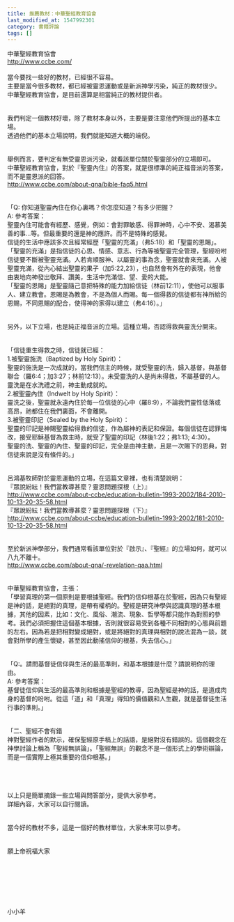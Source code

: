 ```yaml
---
title: 推薦教材：中華聖經教育協會
last_modified_at: 1547992301
category: 書籍評論
tags: []
---
```


中華聖經教育協會<br>http://www.ccbe.com/<br><!--more--><br>當今要找一些好的教材，已經很不容易。<br>主要是當今很多教材，都已經被靈恩運動或是新派神學污染，純正的教材很少。<br>中華聖經教育協會，是目前還算是相當純正的教材提供者。<br><br><br>我們判定一個教材好壞，除了教材本身以外，主要是要注意他們所提出的基本立場。<br>透過他們的基本立場說明，我們就能知道大概的端倪。<br><br><br>舉例而言，要判定有無受靈恩派污染，就看該單位關於聖靈部分的立場即可。<br>中華聖經教育協會，對於『聖靈內住』的答案，就是很標準的純正福音派的答案，而不是靈恩派的回答。<br>http://www.ccbe.com/about-qna/bible-faq5.html<br><br><br>「Q: 你知道聖靈內住在你心裏嗎？你怎麼知道？有多少把握？<br>A: 參考答案：<br>聖靈內住可能會有經歷、感覺，例如：會對罪敏感、得罪神時，心中不安、渴慕美善的事…等。但最重要的還是神的應許。而不是特殊的感覺。<br>      信徒的生活中應該多次且經常經歷「聖靈的充滿」（弗5:18）和「聖靈的恩賜」。「聖靈的充滿」是指信徒的心思、情感、意志、行為等被聖靈完全管理，聖經吩咐信徒要不斷被聖靈充滿。人若肯順服神、以屬靈的事為念，聖靈就會來充滿。人被聖靈充滿，從內心結出聖靈的果子（加5:22,23），也自然會有外在的表現，他會由衷地向神發出敬拜、讚美，生活中充滿信、望、愛的大能。<br>      「聖靈的恩賜」是聖靈隨己意把特殊的能力加給信徒（林前12:11），使他可以服事人、建立教會。恩賜是為教會，不是為個人而賜。每一個得救的信徒都有神所給的恩賜，不同恩賜的配合，使得神的家得以建立（弗4:16）。」<br><br><br>另外，以下立場，也是純正福音派的立場。這種立場，否認得救與靈洗分開來。<br><br><br>「信徒重生得救之時，信徒就已經：<br>1.被聖靈施洗（Baptized by Holy Spirit）：<br>聖靈的施洗是一次成就的，當我們信主的時候，就受聖靈的洗，歸入基督，與基督聯合（羅6:4；加3:27；林前12:13）。未受靈洗的人是尚未得救，不屬基督的人。靈洗是在水洗禮之前，神主動成就的。<br>2.被聖靈內住（Indwelt by Holy Spirit）：<br>靈洗之後，聖靈就永遠內住於每一位信徒的心中（羅8:9），不論我們靈性低落或高昂，祂都住在我們裏面，不會離開。<br>3.被聖靈印記（Sealed by the Holy Spirit）：<br>聖靈的印記是神賜聖靈給得救的信徒，作為屬神的表記和保證。每個信徒在認罪悔改，接受耶穌基督為救主時，就受了聖靈的印記（林後1:22；弗1:13; 4:30）。<br>聖靈的洗、聖靈的內住、聖靈的印記，完全是由神主動，且是一次賜下的恩典，對信徒來說是沒有條件的。」<br><br><br>呂鴻基牧師對於靈恩運動的立場，在這篇文章裡，也有清楚說明：<br>『眾說紛紜！我們當教導甚麼？靈恩問題探根（上）』<br>http://www.ccbe.com/about-ccbe/education-bulletin-1993-2002/184-2010-10-13-20-35-58.html<br>『眾說紛紜！我們當教導甚麼？靈恩問題探根（下）』<br>http://www.ccbe.com/about-ccbe/education-bulletin-1993-2002/181-2010-10-13-20-35-58.html<br><br><br>至於新派神學部分，我們通常看該單位對於『啟示』、『聖經』的立場如何，就可以八九不離十。<br>http://www.ccbe.com/about-qna/-revelation-qaa.html<br><br><br>中華聖經教育協會，主張：<br>「學習真理的第一個原則是要根據聖經。我們的信仰根基在於聖經，因為只有聖經是神的話，是絕對的真理，是帶有權柄的。聖經是研究神學與認識真理的基本根據，其他的因素，比如：文化、風俗、潮流、現象、哲學等都只能作為對照的參考。我們必須把握住這個基本根據，否則就很容易受到各種不同相對的心態與前題的左右。因為若是把相對變成絕對，或是將絕對的真理與相對的說法混為一談，就會對所學的產生懷疑，甚至因此動搖信仰的根基，失去信心。」<br><br><br>「Q:。請問基督徒信仰與生活的最高準則，和基本根據是什麼？請說明你的理由。<br>A: 參考答案：<br>基督徒信仰與生活的最高準則和根據是聖經的教導，因為聖經是神的話，是道成肉身的基督的吩咐。從這「道」和「真理」得知的價值觀和人生觀，就是基督徒生活行事的準則。」<br><br><br>「二、聖經不會有錯<br>      神對聖經作者的默示，確保聖經原手稿上的話語，是絕對沒有錯誤的。這個觀念在神學討論上稱為「聖經無誤論」。「聖經無誤」的觀念不是一個形式上的學術辯論，而是一個實際上極其重要的信仰根基。」<br><br><br><br><br>以上只是簡單摘錄一些立場與問答部分，提供大家參考。<br>詳細內容，大家可以自行閱讀。<br><br><br>當今好的教材不多，這是一個好的教材單位，大家未來可以參考。<br><br><br>願上帝祝福大家<br><br><br><br><br><br><br><br>小小羊<br><br><br><br><br><br><br><br><br>

